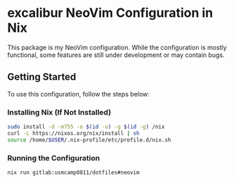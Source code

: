 # excalibur NeoVim Configuration in Nix

This package is my NeoVim configuration. While the configuration is mostly functional, some features are still under development or may contain bugs.

## Getting Started

To use this configuration, follow the steps below:

### Installing Nix (If Not Installed)
```sh
sudo install -d -m755 -o $(id -u) -g $(id -g) /nix
curl -L https://nixos.org/nix/install | sh
source /home/$USER/.nix-profile/etc/profile.d/nix.sh
```

### Running the Configuration
```sh
nix run gitlab:usmcamp0811/dotfiles#neovim
```
